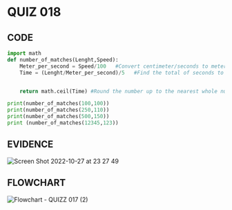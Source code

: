 # QUIZ 018

## CODE 

```.py
import math
def number_of_matches(Lenght,Speed):
    Meter_per_second = Speed/100   #Convert centimeter/seconds to meter/seconds
    Time = (Lenght/Meter_per_second)/5   #Find the total of seconds to complete the lenght and then divie to discover the number of matches


    return math.ceil(Time) #Round the number up to the nearest whole number

print(number_of_matches(100,100))
print(number_of_matches(250,110))
print(number_of_matches(500,150))
print (number_of_matches(12345,123))
```


## EVIDENCE
![Screen Shot 2022-10-27 at 23 27 49](https://user-images.githubusercontent.com/111819437/198314202-f59721a9-93ba-474e-a059-5ffd2868478e.png)

## FLOWCHART 

![Flowchart - QUIZZ 017 (2)](https://user-images.githubusercontent.com/111819437/198321636-93ae2b93-9605-4d30-b085-d5f54be3346c.png)


